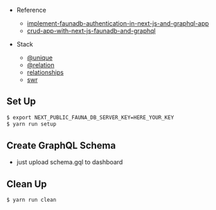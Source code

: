 - Reference

  - [implement-faunadb-authentication-in-next-js-and-graphql-app](https://www.kjmczk.dev/blog/implement-faunadb-authentication-in-next-js-and-graphql-app)
  - [crud-app-with-next-js-faunadb-and-graphql](https://www.kjmczk.dev/blog/crud-app-with-next-js-faunadb-and-graphql)

- Stack

  - [@unique](https://docs.fauna.com/fauna/current/api/graphql/directives/d_unique)
  - [@relation](https://docs.fauna.com/fauna/current/api/graphql/directives/d_relation)
  - [relationships](https://docs.fauna.com/fauna/current/api/graphql/relationships)
  - [swr](https://swr.vercel.app/ja)

## Set Up

```bash
$ export NEXT_PUBLIC_FAUNA_DB_SERVER_KEY=HERE_YOUR_KEY
$ yarn run setup
```

## Create GraphQL Schema

- just upload schema.gql to dashboard

## Clean Up

```bash
$ yarn run clean
```
